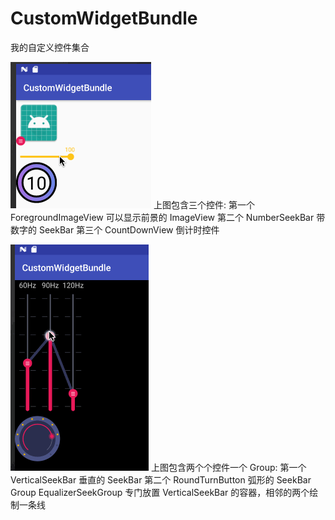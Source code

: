 # CustomWidgetBundle
我的自定义控件集合

![](https://raw.githubusercontent.com/wangkunlin/CustomWidgetBundle/master/pictures/main.gif)
上图包含三个控件:
第一个 ForegroundImageView  可以显示前景的 ImageView
第二个 NumberSeekBar  带数字的 SeekBar
第三个 CountDownView  倒计时控件

![](https://raw.githubusercontent.com/wangkunlin/CustomWidgetBundle/master/pictures/equalizer.gif)
上图包含两个个控件一个 Group:
第一个 VerticalSeekBar  垂直的 SeekBar
第二个 RoundTurnButton  弧形的 SeekBar
Group EqualizerSeekGroup  专门放置 VerticalSeekBar 的容器，相邻的两个绘制一条线
